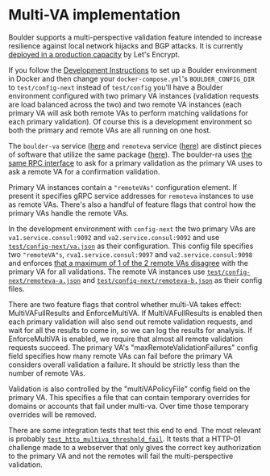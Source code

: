 # Multi-VA implementation

Boulder supports a multi-perspective validation feature intended to increase
resilience against local network hijacks and BGP attacks. It is currently
[deployed in a production
capacity](https://letsencrypt.org/2020/02/19/multi-perspective-validation.html)
by Let's Encrypt.

If you follow the [Development Instructions](https://github.com/letsencrypt/boulder#development)
to set up a Boulder environment in Docker and then change your `docker-compose.yml`'s
`BOULDER_CONFIG_DIR` to `test/config-next` instead of `test/config` you'll have
a Boulder environment configured with two primary VA instances (validation
requests are load balanced across the two) and two remote VA instances (each
primary VA will ask both remote VAs to perform matching validations for each
primary validation). Of course this is a development environment so both the
primary and remote VAs are all running on one host.

The `boulder-va` service ([here](https://github.com/letsencrypt/boulder/tree/main/cmd/boulder-va) and `remoteva` service ([here](https://github.com/letsencrypt/boulder/tree/main/cmd/remoteva)) are distinct pieces of software that utilize the same package ([here](https://github.com/letsencrypt/boulder/tree/main/va)).
The boulder-ra uses [the same RPC interface](https://github.com/letsencrypt/boulder/blob/ea231adc36746cce97f860e818c2cdf92f060543/va/proto/va.proto#L8-L10)
to ask for a primary validation as the primary VA uses to ask a remote VA for a
confirmation validation.

Primary VA instances contain a `"remoteVAs"` configuration element. If present
it specifies gRPC service addresses for `remoteva` instances to use as remote
VAs. There's also a handful of feature flags that control how the primary VAs
handle the remote VAs.

In the development environment with `config-next` the two primary VAs are `va1.service.consul:9092` and
`va2.service.consul:9092` and use
[`test/config-next/va.json`](https://github.com/letsencrypt/boulder/blob/ea231adc36746cce97f860e818c2cdf92f060543/test/config-next/va.json)
as their configuration. This config file specifies two `"remoteVA"s`,
`rva1.service.consul:9097` and `va2.service.consul:9098` and enforces
[that a maximum of 1 of the 2 remote VAs disagree](https://github.com/letsencrypt/boulder/blob/ea231adc36746cce97f860e818c2cdf92f060543/test/config-next/va.json#L44)
with the primary VA for all validations. The remote VA instances use
[`test/config-next/remoteva-a.json`](https://github.com/letsencrypt/boulder/blob/5c27eadb1db0605f380e41c8bd444a7f4ffe3c08/test/config-next/remoteva-a.json)
and
[`test/config-next/remoteva-b.json`](https://github.com/letsencrypt/boulder/blob/5c27eadb1db0605f380e41c8bd444a7f4ffe3c08/test/config-next/remoteva-b.json)
as their config files.

There are two feature flags that control whether multi-VA takes effect:
MultiVAFullResults and EnforceMultiVA. If MultiVAFullResults is enabled
then each primary validation will also send out remote validation requests, and
wait for all the results to come in, so we can log the results for analysis. If
EnforceMultiVA is enabled, we require that almost all remote validation requests
succeed. The primary VA's "maxRemoteValidationFailures" config field specifies
how many remote VAs can fail before the primary VA considers overall validation
a failure. It should be strictly less than the number of remote VAs.

Validation is also controlled by the "multiVAPolicyFile" config field on the
primary VA. This specifies a file that can contain temporary overrides for
domains or accounts that fail under multi-va. Over time those temporary
overrides will be removed.

There are some integration tests that test this end to end. The most relevant is
probably
[`test_http_multiva_threshold_fail`](https://github.com/letsencrypt/boulder/blob/ea231adc36746cce97f860e818c2cdf92f060543/test/v2_integration.py#L876-L908).
It tests that a HTTP-01 challenge made to a webserver that only gives the
correct key authorization to the primary VA and not the remotes will fail the
multi-perspective validation.
